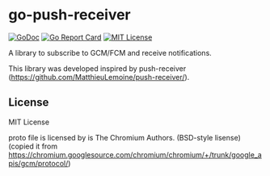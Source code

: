 # go-push-receiver

[![GoDoc](https://godoc.org/github.com/crow-misia/go-push-receiver?status.svg)](https://godoc.org/github.com/crow-misia/go-push-receiver)
[![Go Report Card](https://goreportcard.com/badge/github.com/crow-misia/go-push-receiver)](https://goreportcard.com/report/github.com/crow-misia/go-push-receiver)
[![MIT License](https://img.shields.io/github/license/crow-misia/go-push-receiver)](LICENSE)

A library to subscribe to GCM/FCM and receive notifications.

This library was developed inspired by push-receiver (https://github.com/MatthieuLemoine/push-receiver/).

## License

MIT License

proto file is licensed by is The Chromium Authors. (BSD-style lisense)
(copied it from https://chromium.googlesource.com/chromium/chromium/+/trunk/google_apis/gcm/protocol/)
